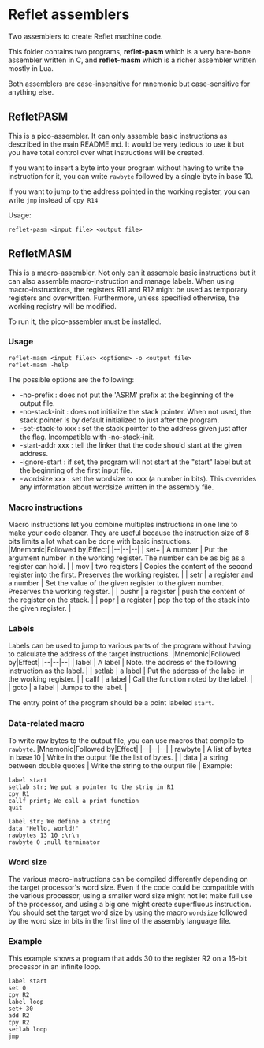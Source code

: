 # Reflet assemblers

Two assemblers to create Reflet machine code.

This folder contains two programs, **reflet-pasm** which is a very bare-bone assembler written in C, and **reflet-masm** which is a richer assembler written mostly in Lua.

Both assemblers are case-insensitive for mnemonic but case-sensitive for anything else.

## RefletPASM
This is a pico-assembler. It can only assemble basic instructions as described in the main README.md. It would be very tedious to use it but you have total control over what instructions will be created.

If you want to insert a byte into your program without having to write the instruction for it, you can write `rawbyte` followed by a single byte in base 10.

If you want to jump to the address pointed in the working register, you can write `jmp` instead of `cpy R14`

Usage:
```
reflet-pasm <input file> <output file>
```

## RefletMASM
This is a macro-assembler. Not only can it assemble basic instructions but it can also assemble macro-instruction and manage labels. When using macro-instructions, the registers R11 and R12 might be used as temporary registers and overwritten. Furthermore, unless specified otherwise, the working registry will be modified.

To run it, the pico-assembler must be installed. 

### Usage
```
reflet-masm <input files> <options> -o <output file>
reflet-masm -help
```
The possible options are the following:
* -no-prefix : does not put the 'ASRM' prefix at the beginning of the output file.
* -no-stack-init : does not initialize the stack pointer. When not used, the stack pointer is by default initialized to just after the program.
* -set-stack-to xxx : set the stack pointer to the address given just after the flag. Incompatible with -no-stack-init.
* -start-addr xxx : tell the linker that the code should start at the given address. 
* -ignore-start : if set, the program will not start at the "start" label but at the beginning of the first input file.
* -wordsize xxx : set the wordsize to xxx (a number in bits). This overrides any information about wordsize written in the assembly file.

### Macro instructions
Macro instructions let you combine multiples instructions in one line to make your code cleaner. They are useful because the instruction size of 8 bits limits a lot what can be done with basic instructions. 
|Mnemonic|Followed by|Effect|
|--|--|--|
| set+ | A number | Put the argument number in the working register. The number can be as big as a register can hold. |
| mov | two registers | Copies the content of the second register into the first. Preserves the working register. |
| setr | a register and a number | Set the value of the given register to the given number. Preserves the working register. |
| pushr | a register | push the content of the register on the stack. |
| popr | a register | pop the top of the stack into the given register. |

### Labels
Labels can be used to jump to various parts of the program without having to calculate the address of the target instructions.
|Mnemonic|Followed by|Effect|
|--|--|--|
| label | A label | Note. the address of the following instruction as the label. |
| setlab | a label | Put the address of the label in the working register. |
| callf | a label | Call the function noted by the label. |
| goto | a label | Jumps to the label. |

The entry point of the program should be a point labeled `start`.

### Data-related macro
To write raw bytes to the output file, you can use macros that compile to `rawbyte`.
|Mnemonic|Followed by|Effect|
|--|--|--|
| rawbyte | A list of bytes in base 10 | Write in the output file the list of bytes. |
| data | a string between double quotes | Write the string to the output file |
Example:
```
label start
setlab str; We put a pointer to the strig in R1
cpy R1
callf print; We call a print function
quit

label str; We define a string
data "Hello, world!"
rawbytes 13 10 ;\r\n
rawbyte 0 ;null terminator

```

### Word size
The various macro-instructions can be compiled differently depending on the target processor's word size. Even if the code could be compatible with the various processor, using a smaller word size might not let make full use of the processor, and using a big one might create superfluous instruction. You should set the target word size by using the macro `wordsize` followed by the word size in bits in the first line of the assembly language file.

### Example
This example shows a program that adds 30 to the register R2 on a 16-bit processor in an infinite loop.
```
label start
set 0
cpy R2
label loop
set+ 30
add R2
cpy R2
setlab loop
jmp
```

